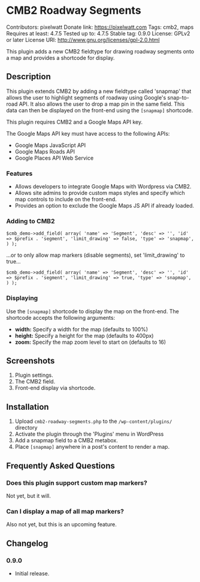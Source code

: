 # CMB2 Roadway Segments
Contributors: pixelwatt
Donate link: https://pixelwatt.com
Tags: cmb2, maps
Requires at least: 4.7.5
Tested up to: 4.7.5
Stable tag: 0.9.0
License: GPLv2 or later
License URI: http://www.gnu.org/licenses/gpl-2.0.html

This plugin adds a new CMB2 fieldtype for drawing roadway segments onto a map and provides a shortcode for display.

## Description

This plugin extends CMB2 by adding a new fieldtype called 'snapmap' that allows the user to highlight segments of roadway using Google's snap-to-road API. It also allows the user to drop a map pin in the same field. This data can then be displayed on the front-end using the `[snapmap]` shortcode.

This plugin requires CMB2 and a Google Maps API key.

The Google Maps API key must have access to the following APIs:
* Google Maps JavaScript API
* Google Maps Roads API
* Google Places API Web Service 

### Features

* Allows developers to integrate Google Maps with Wordpress via CMB2.
* Allows site admins to provide custom maps styles and specify which map controls to include on the front-end.
* Provides an option to exclude the Google Maps JS API if already loaded.

### Adding to CMB2

`$cmb_demo->add_field( array(
	'name' => 'Segment',
    	'desc' => '',
    	'id' => $prefix . 'segment',
    'limit_drawing' => false,
    	'type' => 'snapmap',
) );`

...or to only allow map markers (disable segments), set 'limit_drawing' to true...

`$cmb_demo->add_field( array(
	'name' => 'Segment',
    	'desc' => '',
    	'id' => $prefix . 'segment',
    'limit_drawing' => true,
    	'type' => 'snapmap',
) );`

### Displaying

Use the `[snapmap]` shortcode to display the map on the front-end. The shortcode accepts the following arguments:

* **width:** Specify a width for the map (defaults to 100%)
* **height:** Specify a height for the map (defaults to 400px)
* **zoom:** Specify the map zoom level to start on (defaults to 16)

## Screenshots

1. Plugin settings.
2. The CMB2 field.
3. Front-end display via shortcode.

## Installation

1. Upload `cmb2-roadway-segments.php` to the `/wp-content/plugins/` directory
2. Activate the plugin through the 'Plugins' menu in WordPress
3. Add a snapmap field to a CMB2 metabox.
4. Place `[snapmap]` anywhere in a post's content to render a map.

## Frequently Asked Questions

### Does this plugin support custom map markers?

Not yet, but it will.

### Can I display a map of all map markers?

Also not yet, but this is an upcoming feature.

## Changelog

### 0.9.0
* Initial release.